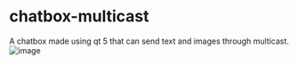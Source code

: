 # chatbox-multicast
A chatbox made using qt 5 that can send text and images through multicast.
![image](https://user-images.githubusercontent.com/71820953/132229657-208175b4-af90-4b2e-bb2a-7fa89a3fb05a.png)
